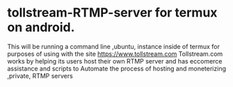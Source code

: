 # tollstream-RTMP-server for termux on android. 
This will be running a command line ,ubuntu, instance
inside of termux for purposes of using with the site
https://www.tollstream.com
Tollstream.com works by helping its users host their own
RTMP server and has eccomerce assistance and scripts to 
Automate the process of hosting and moneterizing ,private, 
RTMP servers

